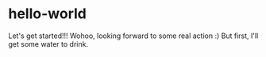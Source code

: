 # hello-world
Let's get started!!!
Wohoo, looking forward to some real action :)
But first, I'll get some water to drink.
